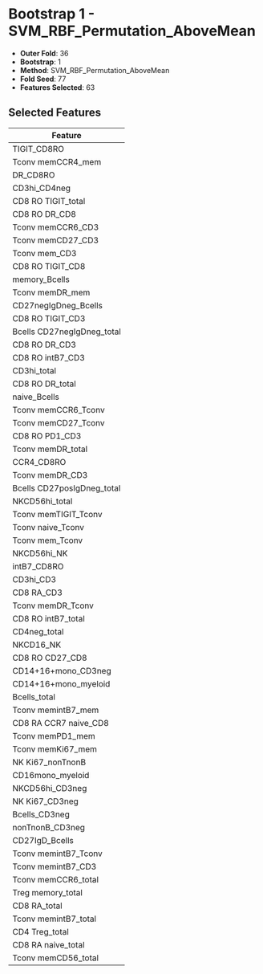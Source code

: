 # Bootstrap 1 - SVM_RBF_Permutation_AboveMean

- **Outer Fold**: 36
- **Bootstrap**: 1
- **Method**: SVM_RBF_Permutation_AboveMean
- **Fold Seed**: 77
- **Features Selected**: 63

## Selected Features

| Feature |
|---------|
| TIGIT_CD8RO |
| Tconv memCCR4_mem |
| DR_CD8RO |
| CD3hi_CD4neg |
| CD8 RO TIGIT_total |
| CD8 RO DR_CD8 |
| Tconv memCCR6_CD3 |
| Tconv memCD27_CD3 |
| Tconv mem_CD3 |
| CD8 RO TIGIT_CD8 |
| memory_Bcells |
| Tconv memDR_mem |
| CD27negIgDneg_Bcells |
| CD8 RO TIGIT_CD3 |
| Bcells CD27negIgDneg_total |
| CD8 RO DR_CD3 |
| CD8 RO intB7_CD3 |
| CD3hi_total |
| CD8 RO DR_total |
| naive_Bcells |
| Tconv memCCR6_Tconv |
| Tconv memCD27_Tconv |
| CD8 RO PD1_CD3 |
| Tconv memDR_total |
| CCR4_CD8RO |
| Tconv memDR_CD3 |
| Bcells CD27posIgDneg_total |
| NKCD56hi_total |
| Tconv memTIGIT_Tconv |
| Tconv naive_Tconv |
| Tconv mem_Tconv |
| NKCD56hi_NK |
| intB7_CD8RO |
| CD3hi_CD3 |
| CD8 RA_CD3 |
| Tconv memDR_Tconv |
| CD8 RO intB7_total |
| CD4neg_total |
| NKCD16_NK |
| CD8 RO CD27_CD8 |
| CD14+16+mono_CD3neg |
| CD14+16+mono_myeloid |
| Bcells_total |
| Tconv memintB7_mem |
| CD8 RA CCR7 naive_CD8 |
| Tconv memPD1_mem |
| Tconv memKi67_mem |
| NK Ki67_nonTnonB |
| CD16mono_myeloid |
| NKCD56hi_CD3neg |
| NK Ki67_CD3neg |
| Bcells_CD3neg |
| nonTnonB_CD3neg |
| CD27IgD_Bcells |
| Tconv memintB7_Tconv |
| Tconv memintB7_CD3 |
| Tconv memCCR6_total |
| Treg memory_total |
| CD8 RA_total |
| Tconv memintB7_total |
| CD4 Treg_total |
| CD8 RA naive_total |
| Tconv memCD56_total |
